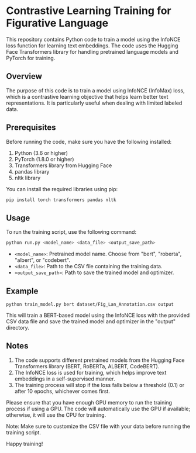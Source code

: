 # Contrastive Learning Training for Figurative Language

This repository contains Python code to train a model using the InfoNCE loss function for learning text embeddings. The code uses the Hugging Face Transformers library for handling pretrained language models and PyTorch for training.

## Overview

The purpose of this code is to train a model using InfoNCE (InfoMax) loss, which is a contrastive learning objective that helps learn better text representations. It is particularly useful when dealing with limited labeled data.

## Prerequisites

Before running the code, make sure you have the following installed:

1. Python (3.6 or higher)
2. PyTorch (1.8.0 or higher)
3. Transformers library from Hugging Face
4. pandas library
5. nltk library

You can install the required libraries using pip:

```bash
pip install torch transformers pandas nltk
```

## Usage

To run the training script, use the following command:

```bash
python run.py <model_name> <data_file> <output_save_path>
```


- `<model_name>`: Pretrained model name. Choose from "bert", "roberta", "albert", or "codebert".
- `<data_file>`: Path to the CSV file containing the training data.
- `<output_save_path>`: Path to save the trained model and optimizer.


Example
-------

```
python train_model.py bert dataset/Fig_Lan_Annotation.csv output
```


This will train a BERT-based model using the InfoNCE loss with the provided CSV data file and save the trained model and optimizer in the "output" directory.

Notes
-----

1. The code supports different pretrained models from the Hugging Face Transformers library (BERT, RoBERTa, ALBERT, CodeBERT).
2. The InfoNCE loss is used for training, which helps improve text embeddings in a self-supervised manner.
3. The training process will stop if the loss falls below a threshold (0.1) or after 10 epochs, whichever comes first.

Please ensure that you have enough GPU memory to run the training process if using a GPU. The code will automatically use the GPU if available; otherwise, it will use the CPU for training.

Note: Make sure to customize the CSV file with your data before running the training script.

Happy training!

